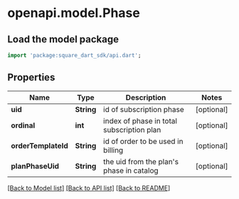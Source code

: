 # openapi.model.Phase

## Load the model package
```dart
import 'package:square_dart_sdk/api.dart';
```

## Properties
Name | Type | Description | Notes
------------ | ------------- | ------------- | -------------
**uid** | **String** | id of subscription phase | [optional] 
**ordinal** | **int** | index of phase in total subscription plan | [optional] 
**orderTemplateId** | **String** | id of order to be used in billing | [optional] 
**planPhaseUid** | **String** | the uid from the plan's phase in catalog | [optional] 

[[Back to Model list]](../README.md#documentation-for-models) [[Back to API list]](../README.md#documentation-for-api-endpoints) [[Back to README]](../README.md)


